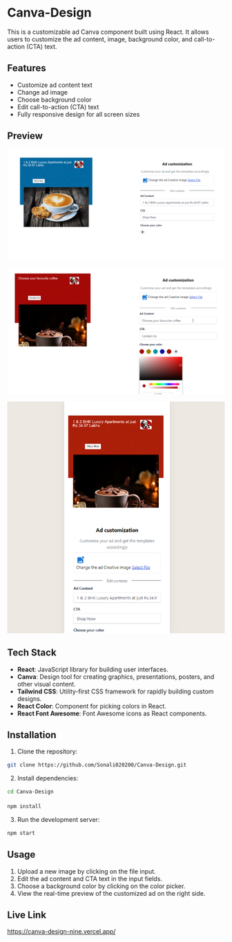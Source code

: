 # Canva-Design

This is a customizable ad Canva component built using React. It allows users to customize the ad content, image, background color, and call-to-action (CTA) text.

## Features
- Customize ad content text
- Change ad image
- Choose background color
- Edit call-to-action (CTA) text
- Fully responsive design for all screen sizes

## Preview

![Preview](./src/assets/Default_layout.png)

![Preview](./src/assets/layout_afterChanging.png)


![Preview](./src/assets/smallScreen_layout.png)

## Tech Stack
- **React**: JavaScript library for building user interfaces.
- **Canva**: Design tool for creating graphics, presentations, posters, and other visual content.
- **Tailwind CSS**: Utility-first CSS framework for rapidly building custom designs.
- **React Color**: Component for picking colors in React.
- **React Font Awesome**: Font Awesome icons as React components.

## Installation
1. Clone the repository:

```bash
git clone https://github.com/Sonali020200/Canva-Design.git
```
2. Install dependencies:
```bash
cd Canva-Design

npm install
```
3. Run the development server:
```bash
npm start
```

## Usage
1. Upload a new image by clicking on the file input.
2. Edit the ad content and CTA text in the input fields.
3. Choose a background color by clicking on the color picker.
4. View the real-time preview of the customized ad on the right side.

## Live Link
https://canva-design-nine.vercel.app/
